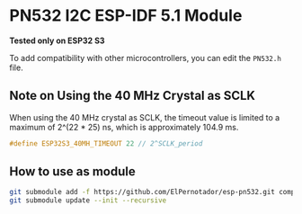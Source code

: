 # PN532 I2C ESP-IDF 5.1 Module

**Tested only on ESP32 S3**

To add compatibility with other microcontrollers, you can edit the `PN532.h` file.

## Note on Using the 40 MHz Crystal as SCLK

When using the 40 MHz crystal as SCLK, the timeout value is limited to a maximum of 2^(22 * 25) ns, which is approximately 104.9 ms.

```c
#define ESP32S3_40MH_TIMEOUT 22 // 2^SCLK_period
```

## How to use as module

```bash
git submodule add -f https://github.com/ElPernotador/esp-pn532.git components/esp-pn532 
git submodule update --init --recursive
```
